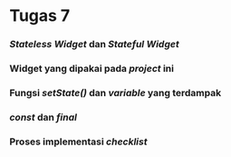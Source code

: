 # Tugas 7
### _Stateless Widget_ dan _Stateful Widget_
### Widget yang dipakai pada _project_ ini
### Fungsi _setState()_ dan _variable_ yang terdampak
### _const_ dan _final_
### Proses implementasi _checklist_
